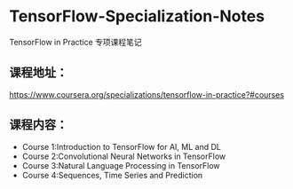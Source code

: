 # TensorFlow-Specialization-Notes
TensorFlow in Practice 专项课程笔记

## 课程地址：
https://www.coursera.org/specializations/tensorflow-in-practice?#courses

## 课程内容：

- Course 1:Introduction to TensorFlow for AI, ML and DL
- Course 2:Convolutional Neural Networks in TensorFlow
- Course 3:Natural Language Processing in TensorFlow
- Course 4:Sequences, Time Series and Prediction
